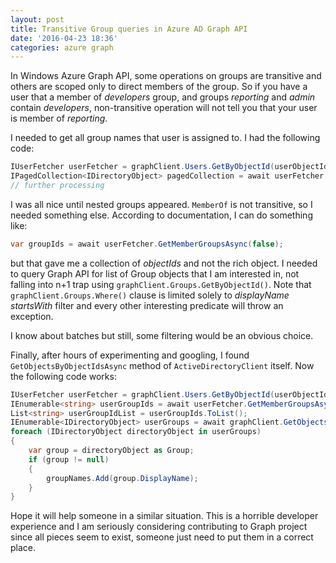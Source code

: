 ```yaml
---
layout: post
title: Transitive Group queries in Azure AD Graph API
date: '2016-04-23 18:36'
categories: azure graph
---
```


In Windows Azure Graph API, some operations on groups are transitive and others are scoped only to direct members of the group. So if you have a user that a member of _developers_ group, and groups _reporting_ and _admin_ contain _developers_, non-transitive operation will not tell you that your user is member of _reporting_.

I needed to get all group names that user is assigned to. I had the following code:

```csharp
IUserFetcher userFetcher = graphClient.Users.GetByObjectId(userObjectId);
IPagedCollection<IDirectoryObject> pagedCollection = await userFetcher.MemberOf.ExecuteAsync();
// further processing
```

I was all nice until nested groups appeared. `MemberOf` is not transitive, so I needed something else. According to documentation, I can do something like:

```csharp
var groupIds = await userFetcher.GetMemberGroupsAsync(false);
```

but that gave me a collection of _objectIds_ and not the rich object. I needed to query Graph API for list of Group objects that I am interested in, not falling into n+1 trap using `graphClient.Groups.GetByObjectId()`. Note that `graphClient.Groups.Where()` clause is limited solely to _displayName_ _startsWith_ filter and every other interesting predicate will throw an exception.

I know about batches but still, some filtering would be an obvious choice.

Finally, after hours of experimenting and googling, I found `GetObjectsByObjectIdsAsync` method of `ActiveDirectoryClient` itself.
Now the following code works:

```csharp
IUserFetcher userFetcher = graphClient.Users.GetByObjectId(userObjectId);
IEnumerable<string> userGroupIds = await userFetcher.GetMemberGroupsAsync(false);
List<string> userGroupIdList = userGroupIds.ToList();
IEnumerable<IDirectoryObject> userGroups = await graphClient.GetObjectsByObjectIdsAsync(userGroupIdList, new List<string> {"group"});
foreach (IDirectoryObject directoryObject in userGroups)
{
    var group = directoryObject as Group;
    if (group != null)
    {
        groupNames.Add(group.DisplayName);
    }
}
```

Hope it will help someone in a similar situation. This is a horrible developer experience and I am seriously considering contributing to Graph project since all pieces seem to exist, someone just need to put them in a correct place.
